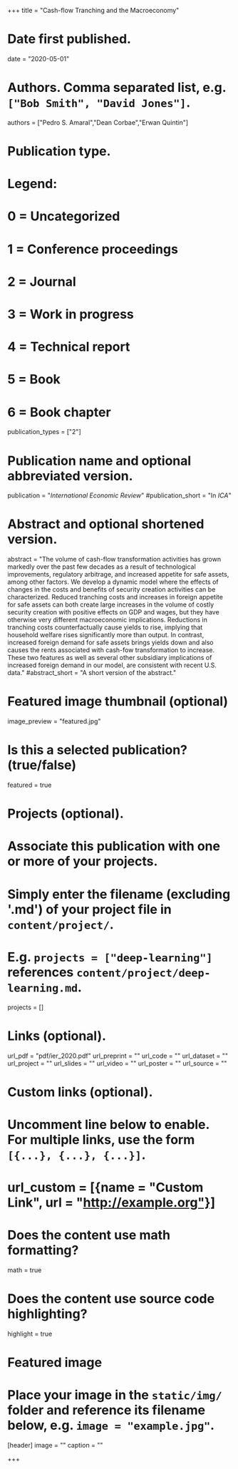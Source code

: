 
+++
title = "Cash-flow Tranching and the Macroeconomy"

# Date first published.
date = "2020-05-01"

# Authors. Comma separated list, e.g. `["Bob Smith", "David Jones"]`.
authors = ["Pedro S. Amaral","Dean Corbae","Erwan Quintin"]

# Publication type.
# Legend:
# 0 = Uncategorized
# 1 = Conference proceedings
# 2 = Journal
# 3 = Work in progress
# 4 = Technical report
# 5 = Book
# 6 = Book chapter
publication_types = ["2"]

# Publication name and optional abbreviated version.
publication = "*International Economic Review*"
#publication_short = "In *ICA*"

# Abstract and optional shortened version.
abstract = "The volume of cash-flow transformation activities has grown markedly over the past few decades as a result of technological improvements, regulatory arbitrage, and increased appetite for safe assets, among other factors. We develop a dynamic model where the effects of changes in the costs and benefits of security creation activities can be characterized. Reduced tranching costs and increases in foreign appetite for safe assets can both create large increases in the volume of costly security creation with positive effects on GDP and wages, but they have otherwise very different macroeconomic implications. Reductions in tranching costs counterfactually cause yields to rise, implying that household welfare rises significantly more than output. In contrast, increased foreign demand for safe assets brings yields down and also causes the rents associated with cash-fow transformation to increase. These two features as well as several other subsidiary implications of increased foreign demand in our model, are consistent with recent U.S. data."
#abstract_short = "A short version of the abstract."

# Featured image thumbnail (optional)
image_preview = "featured.jpg"

# Is this a selected publication? (true/false)
featured = true

# Projects (optional).
#   Associate this publication with one or more of your projects.
#   Simply enter the filename (excluding '.md') of your project file in `content/project/`.
#   E.g. `projects = ["deep-learning"]` references `content/project/deep-learning.md`.
projects = []

# Links (optional).
url_pdf = "pdf/ier_2020.pdf"
url_preprint = ""
url_code = ""
url_dataset = ""
url_project = ""
url_slides = ""
url_video = ""
url_poster = ""
url_source = ""

# Custom links (optional).
#   Uncomment line below to enable. For multiple links, use the form `[{...}, {...}, {...}]`.
# url_custom = [{name = "Custom Link", url = "http://example.org"}]

# Does the content use math formatting?
math = true

# Does the content use source code highlighting?
highlight = true

# Featured image
# Place your image in the `static/img/` folder and reference its filename below, e.g. `image = "example.jpg"`.
[header]
image = ""
caption = ""

+++
